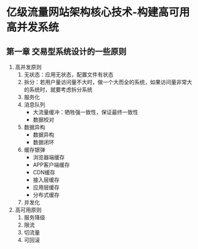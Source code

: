 # 亿级流量网站架构核心技术-构建高可用高并发系统
## 第一章 交易型系统设计的一些原则
1. 高并发原则
   1. 无状态：应用无状态，配置文件有状态
   2. 拆分：若用户量访问量不大时，做一个大而全的系统，如果访问量非常大的系统时，就要考虑拆分系统
   3. 服务化
   4. 消息队列
      - 大流量缓冲：牺牲强一致性，保证最终一致性
      - 数据校对
   5. 数据异构
      - 数据异构
      - 数据闭环
   6. 缓存银弹
      - 浏览器端缓存
      - APP客户端缓存
      - CDN缓存
      - 接入层缓存
      - 应用层缓存
      - 分布式缓存
   7. 并发化
2. 高可用原则
   1. 服务降级
   2. 限流
   3. 切流量
   4. 可回滚

